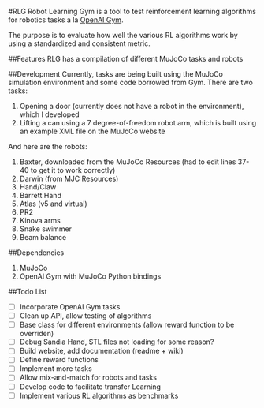 #RLG
Robot Learning Gym is a tool to test reinforcement learning algorithms for robotics tasks a la [OpenAI Gym](https://gym.openai.com/).

The purpose is to evaluate how well the various RL algorithms work by using a standardized and consistent metric.

##Features
RLG has a compilation of different MuJoCo tasks and robots

##Development
Currently, tasks are being built using the MuJoCo simulation environment and some code borrowed from Gym.
There are two tasks:

1. Opening a door (currently does not have a robot in the environment), which I developed
2. Lifting a can using a 7 degree-of-freedom robot arm, which is built using an example XML file on the MuJoCo website

And here are the robots:
1. Baxter, downloaded from the MuJoCo Resources (had to edit lines 37-40 to get it to work correctly)
2. Darwin (from MJC Resources)
3. Hand/Claw
4. Barrett Hand
5. Atlas (v5 and virtual)
6. PR2
7. Kinova arms
8. Snake swimmer
9. Beam balance

##Dependencies
1. MuJoCo
2. OpenAI Gym with MuJoCo Python bindings

##Todo List
- [ ] Incorporate OpenAI Gym tasks
- [ ] Clean up API, allow testing of algorithms
- [ ] Base class for different environments (allow reward function to be overriden)
- [ ] Debug Sandia Hand, STL files not loading for some reason?
- [ ] Build website, add documentation (readme + wiki)
- [ ] Define reward functions
- [ ] Implement more tasks
- [ ] Allow mix-and-match for robots and tasks
- [ ] Develop code to facilitate transfer Learning
- [ ] Implement various RL algorithms as benchmarks
